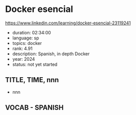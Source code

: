 # Docker esencial

https://www.linkedin.com/learning/docker-esencial-23119241

- duration: 02:34:00
- language: sp
- topics: docker
- rank: 4.91
- description: Spanish, in depth Docker
- year: 2024
- status: not yet started

## TITLE, TIME, nnn

- nnn

## VOCAB - SPANISH

```
```
